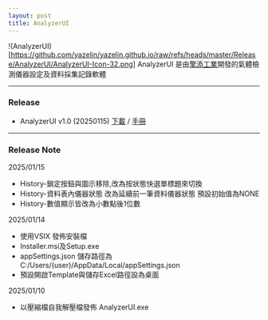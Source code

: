 ```yaml
---
layout: post
title: AnalyzerUI
---
```

!(AnalyzerUI)[https://github.com/yazelin/yazelin.github.io/raw/refs/heads/master/Release/AnalyzerUI/AnalyzerUI-Icon-32.png] AnalyzerUI 是由[擎添工業](https://ching-tech.com/)開發的氣體檢測儀器設定及資料採集記錄軟體


---
### Release

- AnalyzerUI v1.0 (20250115) 
[下載](https://github.com/yazelin/yazelin.github.io/raw/refs/heads/master/Release/AnalyzerUI/Setup20250115.zip) / 
[手冊](https://docs.google.com/presentation/d/1vMC8totW6PzqluOyhYm6pcSRuT_h-w-1fbskHXCPBik/edit?usp=sharing)


---
### Release Note

2025/01/15
- History-鎖定按鈕與圖示移除,改為按狀態快選單標題來切換
- History-資料表內儀器狀態 改為延續前一筆資料儀器狀態 預設初始值為NONE
- History-數值顯示皆改為小數點後1位數

2025/01/14
- 使用VSIX 發佈安裝檔
- Installer.msi及Setup.exe
- appSettings.json 儲存路徑為 C:/Users/(user)/AppData/Local/appSettings.json
- 預設開啟Template與儲存Excel路徑設為桌面

2025/01/10
- 以壓縮檔自我解壓檔發佈 AnalyzerUI.exe